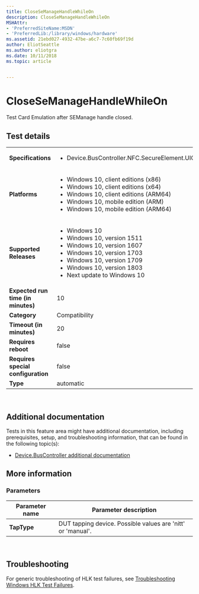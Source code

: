 ```yaml
---
title: CloseSeManageHandleWhileOn
description: CloseSeManageHandleWhileOn
MSHAttr:
- 'PreferredSiteName:MSDN'
- 'PreferredLib:/library/windows/hardware'
ms.assetid: 21ebd027-4932-47be-a6c7-7c60fb69f19d
author: EliotSeattle
ms.author: eliotgra
ms.date: 10/11/2018
ms.topic: article


---
```


# <span id="p_hlk_test.7ae5fda5-33b9-48d5-847f-9b4ae47c03a7"></span>CloseSeManageHandleWhileOn


Test Card Emulation after SEManage handle closed.

## Test details
|||
|---|---|
| **Specifications**  | <ul><li>Device.BusController.NFC.SecureElement.UICC.Emulation</li></ul> |  
| **Platforms**   | <ul><li>Windows 10, client editions (x86)</li><li>Windows 10, client editions (x64)</li><li>Windows 10, client editions (ARM64)</li><li>Windows 10, mobile edition (ARM)</li><li>Windows 10, mobile edition (ARM64)</li></ul> |
| **Supported Releases** | <ul><li>Windows 10</li><li>Windows 10, version 1511</li><li>Windows 10, version 1607</li><li>Windows 10, version 1703</li><li>Windows 10, version 1709</li><li>Windows 10, version 1803</li><li>Next update to Windows 10</li></ul> |
|**Expected run time (in minutes)**| 10 |
|**Category**| Compatibility |
|**Timeout (in minutes)**| 20 |
|**Requires reboot**| false |
|**Requires special configuration**| false |
|**Type**| automatic |

 

## <span id="Additional_documentation"></span><span id="additional_documentation"></span><span id="ADDITIONAL_DOCUMENTATION"></span>Additional documentation


Tests in this feature area might have additional documentation, including prerequisites, setup, and troubleshooting information, that can be found in the following topic(s):

-   [Device.BusController additional documentation](device-buscontroller-additional-documentation.md)

## <span id="More_information"></span><span id="more_information"></span><span id="MORE_INFORMATION"></span>More information


### <span id="Parameters"></span><span id="parameters"></span><span id="PARAMETERS"></span>Parameters

| Parameter name | Parameter description                                       |
|----------------|-------------------------------------------------------------|
| **TapType**    | DUT tapping device. Possible values are 'nitt' or 'manual'. |

 

## <span id="Troubleshooting"></span><span id="troubleshooting"></span><span id="TROUBLESHOOTING"></span>Troubleshooting


For generic troubleshooting of HLK test failures, see [Troubleshooting Windows HLK Test Failures](..\user\troubleshooting-windows-hlk-test-failures.md).

 

 






